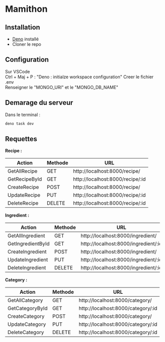 # Mamithon

## Installation
* [Deno](https://docs.deno.com/runtime/getting_started/installation/) installé
* Cloner le repo
## Configuration
Sur VSCode  
    Ctrl + Maj + P : "Deno : initialze workspace configuration"
Creer le fichier .env  
    Renseigner le "MONGO_URI" et le "MONGO_DB_NAME"
## Demarage du serveur 
Dans le terminal : 
 ```bash
 deno task dev
 ```
## Requettes 
**Recipe :**  

| Action         | Methode | URL                                  |
|--------------|---------|--------------------------------------|
| GetAllRecipe | GET     | http://localhost:8000/recipe/       |
| GetRecipeById | GET     | http://localhost:8000/recipe/:id   |
| CreateRecipe  | POST    | http://localhost:8000/recipe/       |
| UpdateRecipe  | PUT     | http://localhost:8000/recipe/:id   |
| DeleteRecipe  | DELETE  | http://localhost:8000/recipe/:id   |

**Ingredient :**  

| Action            | Methode | URL                                    |
|------------------|---------|----------------------------------------|
| GetAllIngredient | GET     | http://localhost:8000/ingredient/     |
| GetIngredientById | GET     | http://localhost:8000/ingredient/:id |
| CreateIngredient  | POST    | http://localhost:8000/ingredient/     |
| UpdateIngredient  | PUT     | http://localhost:8000/ingredient/:id |
| DeleteIngredient  | DELETE  | http://localhost:8000/ingredient/:id |

**Category :**  

| Action          | Methode | URL                                  |
|---------------|---------|--------------------------------------|
| GetAllCategory | GET     | http://localhost:8000/category/     |
| GetCategoryById | GET     | http://localhost:8000/category/:id |
| CreateCategory  | POST    | http://localhost:8000/category/     |
| UpdateCategory  | PUT     | http://localhost:8000/category/:id |
| DeleteCategory  | DELETE  | http://localhost:8000/category/:id |
